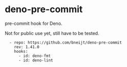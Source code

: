 # deno-pre-commit

pre-commit hook for Deno.

Not for public use yet, still have to be tested.

```
  - repo: https://github.com/bneijt/deno-pre-commit
    rev: 1.41.0
    hooks:
      - id: deno-fmt
      - id: deno-lint
```
